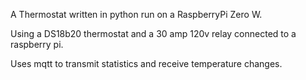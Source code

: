 A Thermostat written in python run on a RaspberryPi Zero W.

Using a DS18b20 thermostat and a 30 amp 120v relay connected to a raspberry pi.

Uses mqtt to transmit statistics and receive temperature changes.
